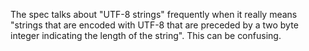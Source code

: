The spec talks about "UTF-8 strings" frequently when it really means "strings that are encoded with UTF-8 that are preceded by a two byte integer indicating the length of the string". This can be confusing.
